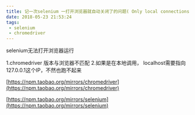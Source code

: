 ```yaml
---
title: 记一次selenium 一打开浏览器就自动关闭了的问题( Only local connections are allowed.)
date: 2018-05-23 21:53:24
tags:
 - selenium
 - chromedriver
---
```




selenium无法打开浏览器运行

1.chromedriver 版本与浏览器不匹配
2.如果是在本地调用， localhost需要指向127.0.0.1这个IP，不然也跑不起来


[https://npm.taobao.org/mirrors/chromedriver](https://npm.taobao.org/mirrors/chromedriver)

[https://npm.taobao.org/mirrors/selenium](https://npm.taobao.org/mirrors/selenium)